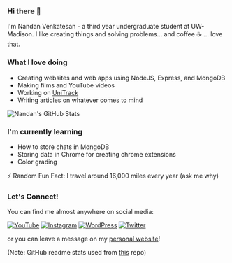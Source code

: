 ### Hi there 👋

I'm Nandan Venkatesan - a third year undergraduate student at UW-Madison. I like creating things and solving problems... and coffee ☕️  ... love that.

### What I love doing
* Creating websites and web apps using NodeJS, Express, and MongoDB
* Making films and YouTube videos
* Working on [UniTrack](https://theunitrackapp.com)
* Writing articles on whatever comes to mind

![Nandan's GitHub Stats](https://github-readme-stats.vercel.app/api?username=nandanv2702&count_private=true&show_icons=true&theme=radical&hide=stars,contribs)

### I'm currently learning
* How to store chats in MongoDB
* Storing data in Chrome for creating chrome extensions
* Color grading

⚡ Random Fun Fact: I travel around 16,000 miles every year (ask me why)

### Let's Connect!
You can find me almost anywhere on social media: 
  
[![YouTube](https://img.shields.io/static/v1?label=YouTube&message=%20&color=red&logo=YouTube&style=round-square&logoColor=white)](https://www.youtube.com/channel/UCS2OhOqVdfQsHvIsYJKS0_g)
[![Instagram](https://img.shields.io/static/v1?label=Instagram&message=%20&color=pink&logo=Instagram&style=round-square&logoColor=white)](https://www.instagram.com/nandan2702/)
[![WordPress](https://img.shields.io/static/v1?label=WordPress&message=%20&color=blue&logo=WordPress&style=round-square&logoColor=white)](https://theexuberantspirit.wordpress.com/)
[![Twitter](https://img.shields.io/static/v1?label=Twitter&message=%20&color=blue&logo=Twitter&style=round-square&logoColor=white)](https://twitter.com/nandanv2702/)
  
or you can leave a message on my [personal website](https://nandanv2702.github.io/)!

(Note: GitHub readme stats used from [this](https://github.com/anuraghazra/github-readme-stats) repo)
</p>
